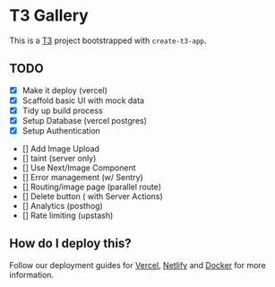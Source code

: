 # T3 Gallery

This is a [T3](https://create.t3.gg/) project bootstrapped with `create-t3-app`.

## TODO

- [x] Make it deploy (vercel)
- [x] Scaffold basic UI with mock data
- [x] Tidy up build process
- [x] Setup Database (vercel postgres)
- [x] Setup Authentication
- [] Add Image Upload
- [] taint (server only)
- [] Use Next/Image Component
- [] Error management (w/ Sentry)
- [] Routing/image page (parallel route)
- [] Delete button ( with Server Actions)
- [] Analytics (posthog)
- [] Rate limiting (upstash)

## How do I deploy this?

Follow our deployment guides for [Vercel](https://create.t3.gg/en/deployment/vercel), [Netlify](https://create.t3.gg/en/deployment/netlify) and [Docker](https://create.t3.gg/en/deployment/docker) for more information.
